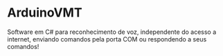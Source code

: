 # ArduinoVMT
Software em C# para reconhecimento de voz, independente do acesso a internet, enviando comandos pela porta COM ou respondendo a seus comandos!
